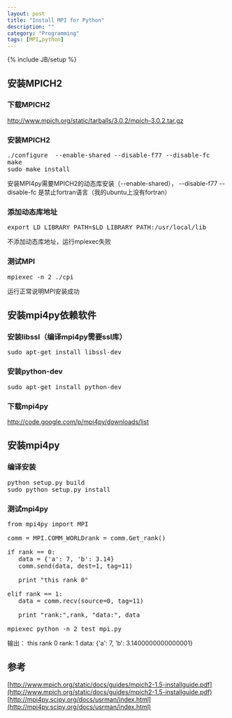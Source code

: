 ```yaml
---
layout: post
title: "Install MPI for Python"
description: ""
category: "Programming"
tags: [MPI,python]
---
```

{% include JB/setup %}


## 安装MPICH2


### 下载MPICH2

http://www.mpich.org/static/tarballs/3.0.2/mpich-3.0.2.tar.gz

### 安装MPICH2
<pre class="prettyprint">
./configure  --enable-shared --disable-f77 --disable-fc
make
sudo make install
</pre>

安装MPI4py需要MPICH2的动态库安装（--enable-shared），
--disable-f77 --disable-fc 是禁止fortran语言（我的ubuntu上没有fortran）

### 添加动态库地址
<pre class="prettyprint">
export LD_LIBRARY_PATH=$LD_LIBRARY_PATH:/usr/local/lib
</pre>
不添加动态库地址，运行mpiexec失败

### 测试MPI
<pre class="prettyprint">
mpiexec -n 2 ./cpi
</pre>
运行正常说明MPI安装成功


## 安装mpi4py依赖软件

### 安装libssl（编译mpi4py需要ssl库）
<pre class="prettyprint">
sudo apt-get install libssl-dev
</pre>

### 安装python-dev
<pre class="prettyprint">
sudo apt-get install python-dev
</pre>

### 下载mpi4py

http://code.google.com/p/mpi4py/downloads/list


## 安装mpi4py

### 编译安装
<pre class="prettyprint">
python setup.py build
sudo python setup.py install
</pre>

### 测试mpi4py

<pre class="prettyprint">
from mpi4py import MPI

comm = MPI.COMM_WORLDrank = comm.Get_rank()

if rank == 0:
   data = {'a': 7, 'b': 3.14}
   comm.send(data, dest=1, tag=11)

   print "this rank 0"

elif rank == 1:
   data = comm.recv(source=0, tag=11)

   print "rank:",rank, "data:", data

mpiexec python -n 2 test_mpi.py
</pre>

输出：
this rank 0
rank: 1 data: {'a': 7, 'b': 3.1400000000000001}


## 参考
[http://www.mpich.org/static/docs/guides/mpich2-1.5-installguide.pdf](http://www.mpich.org/static/docs/guides/mpich2-1.5-installguide.pdf)
[http://mpi4py.scipy.org/docs/usrman/index.html](http://mpi4py.scipy.org/docs/usrman/index.html)
